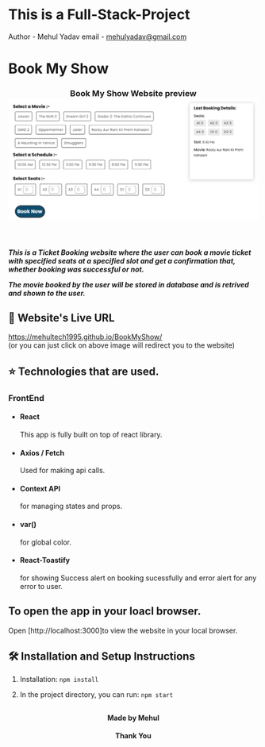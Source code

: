 # This is a Full-Stack-Project 
 Author - Mehul Yadav
email - mehulyadav@gmail.com
# Book My Show

<h3 align="center">
  Book My Show Website preview <br/>
  <a href="https://mehultech1995.github.io/BookMyShow/" target="_blank"><img alt="Demo" src="redme-Img.png" /> </a>
</h3>

<br>
<h5>This is a Ticket Booking website where the user can book a movie ticket with specified seats at a specified slot and get a confirmation that, whether booking was successful or not.

The movie booked by the user will be stored in database and is retrived and shown to the user.</h5>


## 📖 Website's Live URL  
  https://mehultech1995.github.io/BookMyShow/  
  (or you can just click on above image will redirect you to the website)


## ⭐ Technologies that are used.

### FrontEnd
- #### React  
    This app is fully built on top of react library.
- #### Axios / Fetch
    Used for making api calls.
- #### Context API
    for managing states and props.
- #### var()
    for global color.
- #### React-Toastify
    for showing Success alert on booking sucessfully  and error alert for any error to user.

## To open the app in your loacl browser.

Open [http://localhost:3000]to view the website in your local browser.

## 🛠 Installation and Setup Instructions

1. Installation: `npm install`

2. In the project directory, you can run: `npm start`

##
<h4 align="center">Made by Mehul</h4>
<h4 align="center">Thank You</h4>

